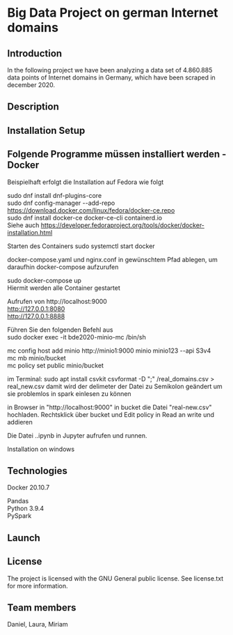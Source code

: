 # Big Data Project on german Internet domains

## Introduction
In the following project we have been analyzing a data set of 4.860.885 data points of Internet domains in Germany, which have been scraped in december 2020.

## Description

## Installation Setup

Folgende Programme müssen installiert werden
-Docker
-

Beispielhaft erfolgt die Installation auf Fedora wie folgt

sudo dnf install dnf-plugins-core  
sudo dnf config-manager --add-repo https://download.docker.com/linux/fedora/docker-ce.repo  
sudo dnf install docker-ce docker-ce-cli containerd.io  
Siehe auch https://developer.fedoraproject.org/tools/docker/docker-installation.html  

 
Starten des Containers
sudo systemctl start docker

docker-compose.yaml und nginx.conf in gewünschtem Pfad ablegen, um daraufhin docker-compose aufzurufen

sudo docker-compose up  
Hiermit werden alle Container gestartet  

Aufrufen von
http://localhost:9000  
http://127.0.0.1:8080  
http://127.0.0.1:8888   

Führen Sie den folgenden Befehl aus  
sudo docker exec -it bde2020-minio-mc /bin/sh   

mc config host add minio http://minio1:9000 minio minio123 --api S3v4   
mc mb minio/bucket  
mc policy set public minio/bucket  

im Terminal:
sudo apt install csvkit
csvformat -D ";" <Pfad der Datei>/real_domains.csv > real_new.csv 
damit wird der delimeter der Datei zu Semikolon geändert um sie problemlos in spark einlesen zu können

in Browser in "http://localhost:9000" in bucket die Datei "real-new.csv" hochladen. Rechtsklick über bucket und Edit policy in Read an write und addieren

Die Datei ..ipynb in Jupyter aufrufen und runnen.




Installation on windows



## Technologies

Docker 20.10.7 

Pandas  
Python 3.9.4  
PySpark  

## Launch

## License
The project is licensed with the GNU General public license. See license.txt for more information. 


## Team members
Daniel, Laura, Miriam





